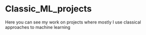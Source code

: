 # Classic_ML_projects
Here you can see my work on projects where mostly I use classical approaches to machine learning

